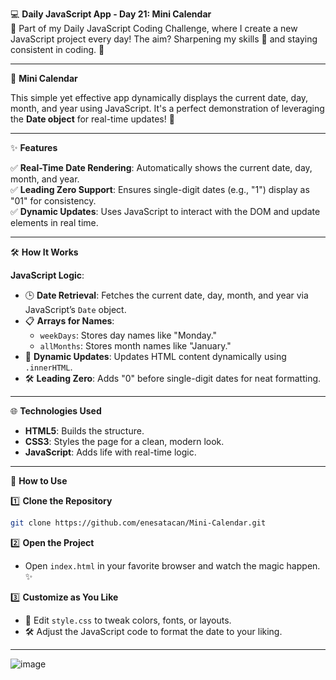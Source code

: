 💻 **Daily JavaScript App - Day 21: Mini Calendar**  
🌟 Part of my Daily JavaScript Coding Challenge, where I create a new JavaScript project every day! The aim? Sharpening my skills 🧠 and staying consistent in coding. 🚀  

---

📅 **Mini Calendar**  

This simple yet effective app dynamically displays the current date, day, month, and year using JavaScript. It's a perfect demonstration of leveraging the **Date object** for real-time updates! 🌈  

---

✨ **Features**  

✅ **Real-Time Date Rendering**: Automatically shows the current date, day, month, and year.  
✅ **Leading Zero Support**: Ensures single-digit dates (e.g., "1") display as "01" for consistency.  
✅ **Dynamic Updates**: Uses JavaScript to interact with the DOM and update elements in real time.  

---

🛠 **How It Works**  

**JavaScript Logic**:  
- 🕒 **Date Retrieval**: Fetches the current date, day, month, and year via JavaScript’s `Date` object.  
- 📋 **Arrays for Names**:  
  - `weekDays`: Stores day names like "Monday."  
  - `allMonths`: Stores month names like "January."  
- 🔄 **Dynamic Updates**: Updates HTML content dynamically using `.innerHTML`.  
- 🛠 **Leading Zero**: Adds "0" before single-digit dates for neat formatting.  

---

🌐 **Technologies Used**  

- **HTML5**: Builds the structure.  
- **CSS3**: Styles the page for a clean, modern look.  
- **JavaScript**: Adds life with real-time logic.  

---

🚀 **How to Use**  

1️⃣ **Clone the Repository**  
```bash  
git clone https://github.com/enesatacan/Mini-Calendar.git  
```  

2️⃣ **Open the Project**  
- Open `index.html` in your favorite browser and watch the magic happen. ✨  

3️⃣ **Customize as You Like**  
- 🎨 Edit `style.css` to tweak colors, fonts, or layouts.  
- 🛠 Adjust the JavaScript code to format the date to your liking.  

---

![image](https://github.com/user-attachments/assets/2d3b23b0-32c7-4e6d-be93-157421c63084)
